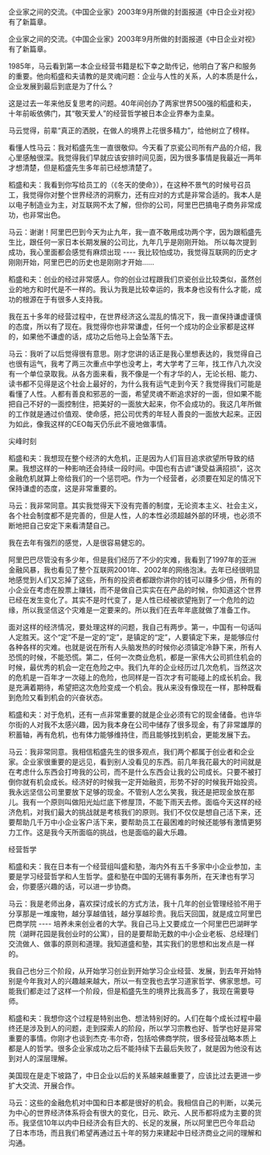 企业家之间的交流。《中国企业家》2003年9月所做的封面报道《中日企业对视》有了新篇章。

企业家之间的交流。《中国企业家》2003年9月所做的封面报道《中日企业对视》有了新篇章。

1985年，马云看到第一本企业经营书籍是松下幸之助传记，他明白了客户和服务的重要。他向稻盛和夫请教的是灵魂问题：企业与人性的关系，人的本质是什么，企业发展到最后到底是为了什么？

这是过去一年来他反复思考的问题。40年间创办了两家世界500强的稻盛和夫，十年前皈依佛门，其“敬天爱人”的经营哲学被日本企业界奉为圭臬。

马云觉得，前辈“真正的洒脱，在做人的境界上花很多精力”，给他树立了榜样。

看懂人性马云：我对稻盛先生一直很敬仰。今天看了京瓷公司所有产品的介绍，我心里感触很深。我觉得我们早就应该安排时间见面，因为很多事情是我最近一两年才想清楚，但是稻盛先生多年前已经想清楚了。

稻盛和夫：我看到你写给员工的（《冬天的使命》），在这种不景气的时候号召员工，我觉得你对整个世界经济的洞察力，还有应对的方式是非常合适的。我本人是以电子制造业为主，对互联网不太了解，但你的公司，阿里巴巴搞电子商务非常成功，也非常出色。

马云：谢谢！阿里巴巴到今天为止九年，我一直不敢用成功两个字，因为跟稻盛先生比，跟任何一家日本长期发展的公司比，九年几乎是刚刚开始。
所以每次提到成功，我心里面都会感觉有麻烦出现 ---- 我比较怕成功，我觉得互联网的历史才刚刚开始，阿里巴巴的历史也是刚刚才开始……

稻盛和夫：创业的经过非常感人。你的创业过程跟我们京瓷创业比较类似，虽然创业的地方和时代是不一样的。我认为我是比较幸运的，我本身也没有什么才能，成功的根源在于有很多人支持我。

我在五十多年的经营过程中，在世界经济这么混乱的情况下，我一直保持谦虚谨慎的态度，所以有了现在。我觉得你也非常谦虚，任何一个成功的企业家都是这样的，如果他不谦虚的话，成功之后他马上会坠落下去。

马云：我听了以后觉得很有意思。刚才您讲的话正是我心里想表达的，我觉得自己也很有运气，我考了两三次重点中学也没考上，考大学考了三年，找工作八九次没有一个单位录取我。从各方面来看，我不像是一个有才华的人，无论长相、能力、读书都不见得是这个社会上最好的，为什么我有运气走到今天？我觉得我们可能是看懂了人性。人都有善良和邪恶的一面，希望灵魂不断追求好的一面，但如果不能把自己不好的一面控制住，把美好的一面放大起来，你不会成功的。我这几年所做的工作就是通过价值观、使命感，把公司优秀的年轻人善良的一面放大起来。正因为如此，像我这样的CEO每天仍乐此不疲地做事情。

尖峰时刻

稻盛和夫：我想现在整个经济的大危机，正是因为人们盲目追求欲望所导致的结果。我想这样的一种影响还会持续一段时间。中国也有古谚“谦受益满招损”，这次金融危机就算上帝给我们的一个惩罚吧。作为一个经营者，必须要在知足的情况下保持谦虚的态度，这是非常重要的。

马云：我非常同意。其实我觉得天下没有完善的制度，无论资本主义、社会主义，各个社会制度都不是完善的，但是人性，人的本性必须超越外部的环境，也必须不断地把自己安定下来看清楚自己。

我在去年有强烈的感觉，人是很容易健忘的。

阿里巴巴尽管没有多少年，但是我们经历了不少的灾难，我看到了1997年的亚洲金融风暴，我也看见了整个互联网2001年、2002年的网络泡沫。去年已经很明显地感觉到人们又忘掉了这些，所有的投资者都跟你讲你的钱可以赚多少倍，所有的小企业在考虑在股票上赚钱，而不是做自己实实在在产品的时候，你知道这个世界已经在发生变化了。其实不是时代变了，是人性已经被欲望拖到了一个危险的边缘，所以我坚信这个灾难是一定要来的。所以我们在去年年底就做了准备工作。

面对这样的经济情况，要处理这样的问题，我自己有两步。第一，中国有一句话叫人定胜天。这个“定”不是一定的“定”，是镇定的“定”，人要镇定下来，是能够应付各种各样的灾难。也就是说在所有人头脑发热的时候你必须镇定冷静下来，所有人恐慌的时候，不能恐慌。第二，任何一次商业危机，都是一家伟大公司抓住机会的时候，最优秀的机会一定在危险之中。我们九年的企业经历过几次危机，当然这次的危机是一百年才一次碰上的危险，也同样是一百次才有可能碰上的成长机会。我是充满着期待，希望把这次危险变成一个机会。我从来没有像现在一样，那种既看到危险又看到机会的兴奋状态。

稻盛和夫：对于危机，还有一点非常重要的就是企业必须有它的现金储备。也许华尔街的人对我不太感兴趣，因为我本身在公司中储存了很多现金，有了非常雄厚的积蓄轴，再有危机，也有体力能够维持住，而且能够找到机会，更能发展下去。

马云：我非常同意。我相信稻盛先生的很多观点，我们两个都属于创业者和企业家。企业家很重要的是远见，看到别人没看见的东西。前几年我花最大的时间就是在考虑什么东西会打垮我的公司，而不是什么东西会让我的公司成长。只要不被打倒你就有机会成长。经济好的时候我一定开始融资，形势不好的时候我开始投资。我永远坚信公司里要放下足够的现金。不管别人怎么笑我，我还是把现金放在那儿。我有一个原则叫做阳光灿烂底下修屋顶，不能下雨天去修。面临今天这样的经济危机，对我们最大的挑战就是考核我们的原则。我们不仅仅是想自己活下来，还要帮助几千万中小企业客户活下来，要帮助员工在最困难的时候还能够有激情更努力工作。这是我今天所面临的挑战，也是面临的最大乐趣。

经营哲学

稻盛和夫：我在日本有一个经营组叫盛和塾，海内外有五千多家中小企业参加，主要是学习经营哲学和人生哲学。盛和塾在中国的无锡有事务所，在天津也有学习会，你要感兴趣的话，可以进一步协商。

马云：我是老师出身，喜欢探讨成长的方式方法，我十几年的创业管理经验不用于分享那是一堆废物，越分享越值钱，越分享越珍贵。我后天回国，就是成立阿里巴巴商学院 ---- 培养未来创业者的大学。我自己马上又要成立一个阿里巴巴湖畔学院（湖畔花园是我创业时的公寓），目的是要帮助无数的中小企业老板、总经理们交流做人、做事的原则和道理。我知道盛和塾，其实我们的思想和出发点是一样的。

我自己也分三个阶段，从开始学习创业到开始学习企业经营、发展，到去年开始特别是今年我对人的兴趣越来越大，所以一有空我也去学习道家哲学、佛家思想。可能我们都走过了这样一个阶段，但是稻盛先生的境界比我高多了，我现在需要导师。

稻盛和夫：我想你这个过程是特别出色、想法特别好的。人们在每个成长过程中最终还是涉及到人的问题，走到探索人的阶段，所以学习宗教也好、哲学也好是非常重要的事情。你刚才也谈到杰克·韦尔奇，包括哈佛商学院，很多经营战略本质上都是人的哲学。很多企业家成功之后不能持续下去最后失败了，就是因为他没有达到对人的深层理解。

美国现在是走下坡路了，中日企业以后的关系越来越重要了，应该比过去更进一步扩大交流、开展合作。

马云：这些的金融危机对中国和日本都是很好的机会。我相信自己的判断，以美元为中心的世界经济体系将会有很大的变化，日元、欧元、人民币都将成为主要的货币。我坚信10年以内中日经济会有巨大的、长足的发展，所以阿里巴巴今年启动了日本市场，而且我们希望再通过五十年的努力来建起中日经济商业之间的理解和沟通。




